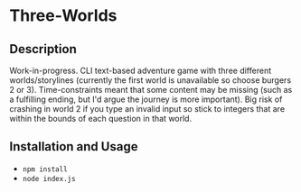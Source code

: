 # Three-Worlds
## Description
Work-in-progress.
CLI text-based adventure game with three different worlds/storylines (currently the first world is unavailable so choose burgers 2 or 3).
Time-constraints meant that some content may be missing (such as a fulfilling ending, but I'd argue the journey is more important).
Big risk of crashing in world 2 if you type an invalid input so stick to integers that are within the bounds of each question in that world.

## Installation and Usage
- `npm install`
- `node index.js`